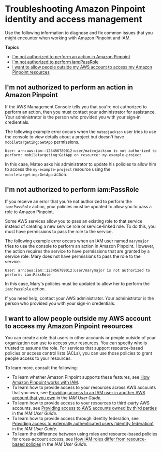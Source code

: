 # Troubleshooting Amazon Pinpoint identity and access management<a name="security_iam_troubleshoot"></a>

Use the following information to diagnose and fix common issues that you might encounter when working with Amazon Pinpoint and IAM\.

**Topics**
+ [I'm not authorized to perform an action in Amazon Pinpoint](#security_iam_troubleshoot-no-permissions)
+ [I'm not authorized to perform iam:PassRole](#security_iam_troubleshoot-passrole)
+ [I want to allow people outside my AWS account to access my Amazon Pinpoint resources](#security_iam_troubleshoot-cross-account-access)

## I'm not authorized to perform an action in Amazon Pinpoint<a name="security_iam_troubleshoot-no-permissions"></a>

If the AWS Management Console tells you that you're not authorized to perform an action, then you must contact your administrator for assistance\. Your administrator is the person who provided you with your sign\-in credientials\.

The following example error occurs when the `mateojackson` user tries to use the console to view details about a project but doesn't have `mobiletargeting:GetApp` permissions\.

```
User: arn:aws:iam::123456789012:user/mateojackson is not authorized to perform: mobiletargeting:GetApp on resource: my-example-project
```

In this case, Mateo asks his administrator to update his policies to allow him to access the `my-example-project` resource using the `mobiletargeting:GetApp` action\.

## I'm not authorized to perform iam:PassRole<a name="security_iam_troubleshoot-passrole"></a>

If you receive an error that you're not authorized to perform the `iam:PassRole` action, your policies must be updated to allow you to pass a role to Amazon Pinpoint\.

Some AWS services allow you to pass an existing role to that service instead of creating a new service role or service\-linked role\. To do this, you must have permissions to pass the role to the service\.

The following example error occurs when an IAM user named `marymajor` tries to use the console to perform an action in Amazon Pinpoint\. However, the action requires the service to have permissions that are granted by a service role\. Mary does not have permissions to pass the role to the service\.

```
User: arn:aws:iam::123456789012:user/marymajor is not authorized to perform: iam:PassRole
```

In this case, Mary's policies must be updated to allow her to perform the `iam:PassRole` action\.

If you need help, contact your AWS administrator\. Your administrator is the person who provided you with your sign\-in credentials\.

## I want to allow people outside my AWS account to access my Amazon Pinpoint resources<a name="security_iam_troubleshoot-cross-account-access"></a>

You can create a role that users in other accounts or people outside of your organization can use to access your resources\. You can specify who is trusted to assume the role\. For services that support resource\-based policies or access control lists \(ACLs\), you can use those policies to grant people access to your resources\.

To learn more, consult the following:
+ To learn whether Amazon Pinpoint supports these features, see [How Amazon Pinpoint works with IAM](security_iam_service-with-iam.md)\.
+ To learn how to provide access to your resources across AWS accounts that you own, see [Providing access to an IAM user in another AWS account that you own](https://docs.aws.amazon.com/IAM/latest/UserGuide/id_roles_common-scenarios_aws-accounts.html) in the *IAM User Guide*\.
+ To learn how to provide access to your resources to third\-party AWS accounts, see [Providing access to AWS accounts owned by third parties](https://docs.aws.amazon.com/IAM/latest/UserGuide/id_roles_common-scenarios_third-party.html) in the *IAM User Guide*\.
+ To learn how to provide access through identity federation, see [Providing access to externally authenticated users \(identity federation\)](https://docs.aws.amazon.com/IAM/latest/UserGuide/id_roles_common-scenarios_federated-users.html) in the *IAM User Guide*\.
+ To learn the difference between using roles and resource\-based policies for cross\-account access, see [How IAM roles differ from resource\-based policies](https://docs.aws.amazon.com/IAM/latest/UserGuide/id_roles_compare-resource-policies.html) in the *IAM User Guide*\.